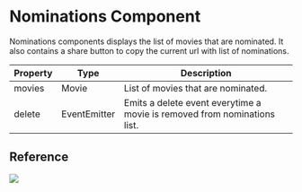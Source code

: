 # Nominations Component

Nominations components displays the list of movies that are nominated. It also contains a share button to copy the current url with list of nominations.

| Property | Type         | Description                                                              |
| -------- | ------------ | ------------------------------------------------------------------------ |
| movies   | Movie        | List of movies that are nominated.                                       |
| delete   | EventEmitter | Emits a delete event everytime a movie is removed from nominations list. |

## Reference

![](https://images-shoppies-project.s3-us-west-2.amazonaws.com/Screen+Shot+2020-09-06+at+2.31.54+AM.png)
